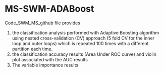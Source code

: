 # MS-SWM-ADABoost

Code_SWM_MS_github file provides 
1. the classification analysis performed with Adaptive Boosting algorithm using nested cross-validation (CV) approach (5 fold CV for the inner loop and outer loops) which is repeated 100 times with a different partition each time.
2. the classification accuracy results (Area Under ROC curve) and violin plot associated with the AUC results
3. The variable importance results
